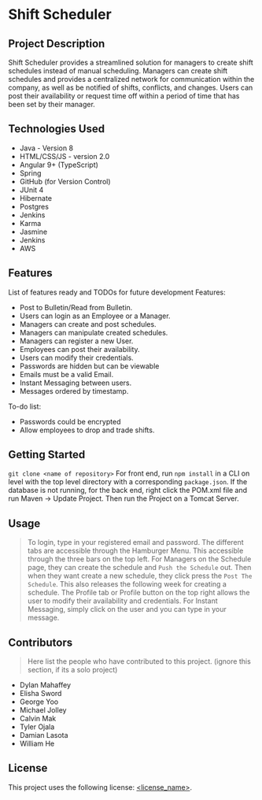 # Shift Scheduler

## Project Description

Shift Scheduler provides a streamlined solution for managers to create shift schedules instead of manual scheduling. Managers can create shift schedules and provides a centralized network for communication within the company, as well as be notified of shifts, conflicts, and changes. Users can post their availability or request time off within a period of time that has been set by their manager.

## Technologies Used

- Java - Version 8
- HTML/CSS/JS - version 2.0
- Angular 9+ (TypeScript)
- Spring
- GitHub (for Version Control)
- JUnit 4
- Hibernate
- Postgres
- Jenkins
- Karma
- Jasmine
- Jenkins
- AWS

## Features

List of features ready and TODOs for future development
Features:
- Post to Bulletin/Read from Bulletin.
- Users can login as an Employee or a Manager.
- Managers can create and post schedules.
- Managers can manipulate created schedules.
- Managers can register a new User.
- Employees can post their availability.
- Users can modify their credentials.
- Passwords are hidden but can be viewable
- Emails must be a valid Email.
- Instant Messaging between users.
- Messages ordered by timestamp.


To-do list:

- Passwords could be encrypted
- Allow employees to drop and trade shifts.

## Getting Started

`git clone <name of repository>`
For front end, run `npm install` in a CLI on level with the top level directory with a corresponding `package.json`.
If the database is not running, for the back end, right click the POM.xml file and run Maven -> Update Project. Then run the Project on a Tomcat Server. 


## Usage

> To login, type in your registered email and password.
> The different tabs are accessible through the Hamburger Menu. This accessible through the three bars on the top left.
> For Managers on the Schedule page, they can create the schedule and `Push the Schedule` out. Then when they want create a new schedule, they click press the `Post The Schedule`. This also releases the following week for creating a schedule.
> The Profile tab or Profile button on the top right allows the user to modify their availability and credentials.
> For Instant Messaging, simply click on the user and you can type in your message.

## Contributors

> Here list the people who have contributed to this project. (ignore this section, if its a solo project)
- Dylan Mahaffey
- Elisha Sword
- George Yoo
- Michael Jolley
- Calvin Mak
- Tyler Ojala
- Damian Lasota
- William He

## License

This project uses the following license: [<license_name>](link).
